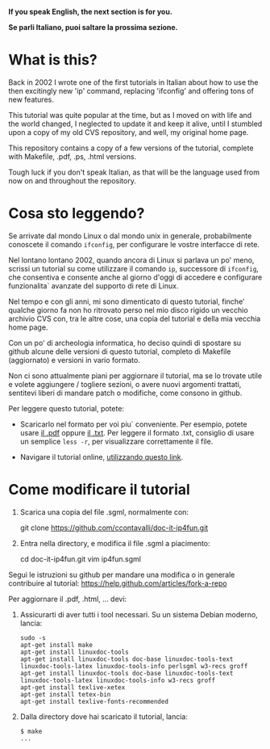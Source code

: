 **If you speak English, the next section is for you.**

**Se parli Italiano, puoi saltare la prossima sezione.**


What is this?
=============

Back in 2002 I wrote one of the first tutorials in Italian about how to use
the then excitingly new 'ip' command, replacing 'ifconfig' and offering tons
of new features.

This tutorial was quite popular at the time, but as I moved on with life
and the world changed, I neglected to update it and keep it alive, until
I stumbled upon a copy of my old CVS repository, and well, my original home
page.

This repository contains a copy of a few versions of the tutorial, complete
with Makefile, .pdf, .ps, .html versions.

Tough luck if you don't speak Italian, as that will be the language used
from now on and throughout the repository.


Cosa sto leggendo?
==================

Se arrivate dal mondo Linux o dal mondo unix in generale, probabilmente
conoscete il comando `ifconfig`, per configurare le vostre interfacce
di rete.

Nel lontano lontano 2002, quando ancora di Linux si parlava un po' meno,
scrissi un tutorial su come utilizzare il comando `ip`, successore di
`ifconfig`, che consentiva e consente anche al giorno d'oggi di accedere
e configurare funzionalita\` avanzate del supporto di rete di Linux.

Nel tempo e con gli anni, mi sono dimenticato di questo tutorial, finche'
qualche giorno fa non ho ritrovato perso nel mio disco rigido un vecchio
archivio CVS con, tra le altre cose, una copia del tutorial e della
mia vecchia home page.

Con un po' di archeologia informatica, ho deciso quindi di spostare su
github alcune delle versioni di questo tutorial, completo di Makefile
(aggiornato) e versioni in vario formato.

Non ci sono attualmente piani per aggiornare il tutorial, ma se
lo trovate utile e volete aggiungere / togliere sezioni, o avere
nuovi argomenti trattati, sentitevi liberi di mandare patch o
modifiche, come consono in github.

Per leggere questo tutorial, potete:

   * Scaricarlo nel formato per voi piu\` conveniente. Per esempio,
     potete usare
     [il .pdf](http://goo.gl/xr1VY0) oppure [il .txt](http://goo.gl/Av5UP6).
     Per leggere il formato .txt, consiglio di usare un semplice `less -r`,
     per visualizzare correttamente il file.

   * Navigare il tutorial online, [utilizzando questo link](http://goo.gl/XaS4Tm).


Come modificare il tutorial
===========================

   1) Scarica una copia del file .sgml, normalmente con:

      git clone https://github.com/ccontavalli/doc-it-ip4fun.git

   2) Entra nella directory, e modifica il file .sgml a piacimento:

      cd doc-it-ip4fun.git
      vim ip4fun.sgml

Segui le istruzioni su github per mandare una modifica o in generale
contribuire al tutorial: https://help.github.com/articles/fork-a-repo

Per aggiornare il .pdf, .html, ... devi:

   1) Assicurarti di aver tutti i tool necessari. Su un sistema
      Debian moderno, lancia:

          sudo -s
          apt-get install make
          apt-get install linuxdoc-tools
          apt-get install linuxdoc-tools doc-base linuxdoc-tools-text linuxdoc-tools-latex linuxdoc-tools-info perlsgml w3-recs groff
          apt-get install linuxdoc-tools doc-base linuxdoc-tools-text linuxdoc-tools-latex linuxdoc-tools-info w3-recs groff
          apt-get install texlive-xetex
          apt-get install tetex-bin
          apt-get install texlive-fonts-recommended

   2) Dalla directory dove hai scaricato il tutorial, lancia:

          $ make
          ...

